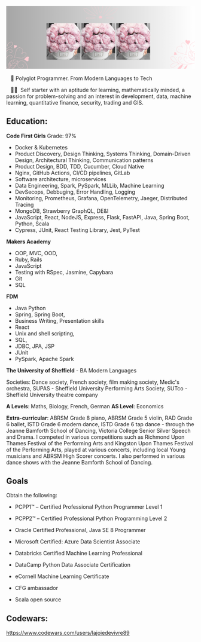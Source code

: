 
![test](fleurs.png)

&nbsp;&nbsp;&nbsp;🌟&nbsp;Polyglot Programmer. From Modern Languages to Tech 

&nbsp;&nbsp;&nbsp;👩‍💻&nbsp; Self starter with an aptitude for learning, mathematically minded, a passion for problem-solving and an interest in development, data, machine learning, quantitative finance, security, trading and GIS.

## Education:

**Code First Girls**
Grade: 97%
* Docker & Kubernetes
* Product Discovery, Design Thinking, Systems Thinking, Domain-Driven Design, Architectural Thinking, Communication patterns
* Product Design, BDD, TDD, Cucumber, Cloud Native
* Nginx, GitHub Actions, CI/CD pipelines, GitLab
* Software architecture, microservices
* Data Engineering, Spark, PySpark, MLLib, Machine Learning
* DevSecops, Debbuging, Error Handling, Logging
* Monitoring, Prometheus, Grafana, OpenTelemetry, Jaeger, Distributed Tracing
* MongoDB, Strawberry GraphQL, DE&I
* JavaScript, React, NodeJS, Express, Flask, FastAPI, Java, Spring Boot, Python, Scala
* Cypress, JUnit, React Testing Library, Jest, PyTest

**Makers Academy**
* OOP, MVC, OOD, 
* Ruby, Rails
* JavaScript
* Testing with RSpec, Jasmine, Capybara
* Git 
* SQL

**FDM**
* Java Python
* Spring, Spring Boot, 
* Business Writing, Presentation skills
* React
* Unix and shell scripting, 
* SQL, 
* JDBC, JPA, JSP
* JUnit
* PySpark, Apache Spark


**The University of Sheffield** - BA Modern Languages

Societies: Dance society, French society, film making society, Medic's orchestra, SUPAS - Sheffield University Performing Arts Society, SUTco - Sheffield University 
theatre company

**A Levels**: Maths, Biology, French, German
**AS Level**: Economics

**Extra-curricular**:
ABRSM Grade 8 piano, ABRSM Grade 5 violin, RAD Grade 6 ballet, ISTD Grade 6 modern dance, ISTD Grade 6 tap dance - through the Jeanne Bamforth School of Dancing, Victoria 
College Senior Silver Speech and Drama. I competed in various competitions such as Richmond Upon Thames Festival of the Performing Arts and Kingston Upon Thames Festival of
the Performing Arts, played at various concerts, including local Young musicians and ABRSM High Scorer concerts. I also performed in various dance shows with the Jeanne Bamforth
School of Dancing.

## Goals
Obtain the following:
* PCPP1™ – Certified Professional Python Programmer Level 1
* PCPP2™ – Certified Professional Python Programming Level 2
* Oracle Certified Professional, Java SE 8 Programmer
* Microsoft Certified: Azure Data Scientist Associate
* Databricks Certified Machine Learning Professional
* DataCamp Python Data Associate Certification
* eCornell Machine Learning Certificate
  
* CFG ambassador
* Scala open source

## Codewars: 

https://www.codewars.com/users/lajoiedevivre89
